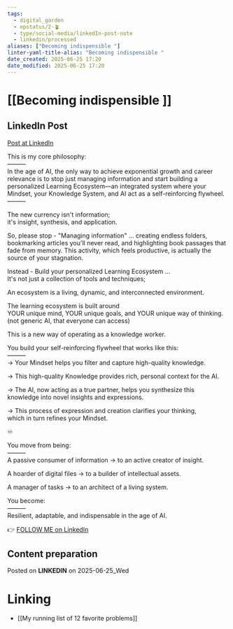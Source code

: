```yaml
---
tags:
  - digital_garden
  - epstatus/2-🪴
  - type/social-media/linkedIn-post-note
  - linkedin/processed
aliases: ["Becoming indispensible "]
linter-yaml-title-alias: "Becoming indispensible "
date_created: 2025-06-25 17:20
date_modified: 2025-06-25 17:20
---
```

# [[Becoming indispensible ]]

## LinkedIn Post

[Post at LinkedIn](https://www.linkedin.com/posts/sebastiankamilli_this-is-my-core-philosophy-in-the-age-activity-7343658999449362436-8mgO?utm_source=share&utm_medium=member_desktop&rcm=ACoAAA1M1pkBgWCYPhT45EpfLiHzViQqRWNCIv4)

This is my core philosophy:  
———  
In the age of AI, the only way to achieve exponential growth and career relevance is to stop just managing information and start building a personalized Learning Ecosystem—an integrated system where your Mindset, your Knowledge System, and AI act as a self-reinforcing flywheel.  
———  
  
The new currency isn't information;  
it's insight, synthesis, and application.  
  
So, please stop - "Managing information" ... creating endless folders, bookmarking articles you'll never read, and highlighting book passages that fade from memory. This activity, which feels productive, is actually the source of your stagnation.  
  
Instead - Build your personalized Learning Ecosystem ...  
It's not just a collection of tools and techniques;  
  
An ecosystem is a living, dynamic, and interconnected environment.  
  
The learning ecosystem is built around  
YOUR unique mind, YOUR unique goals, and YOUR unique way of thinking.  
(not generic AI, that everyone can access)  
  
This is a new way of operating as a knowledge worker.  
  
You build your self-reinforcing flywheel that works like this:  
———  
→ Your Mindset helps you filter and capture high-quality knowledge.  
  
→ This high-quality Knowledge provides rich, personal context for the AI.  
  
→ The AI, now acting as a true partner, helps you synthesize this knowledge into novel insights and expressions.  
  
→ This process of expression and creation clarifies your thinking,  
which in turn refines your Mindset.  
  
♾️  
  
You move from being:  
———  
A passive consumer of information → to an active creator of insight.  
  
A hoarder of digital files → to a builder of intellectual assets.  
  
A manager of tasks → to an architect of a living system.  

You become:  
———  
Resilient, adaptable, and indispensable in the age of AI.

👉 [FOLLOW ME on LinkedIn](https://www.linkedin.com/comm/mynetwork/discovery-see-all?usecase=PEOPLE_FOLLOWS&followMember=sebastiankamilli)

## Content preparation

Posted on **LINKEDIN** on 2025-06-25_Wed

# Linking

+ [[My running list of 12 favorite problems]]